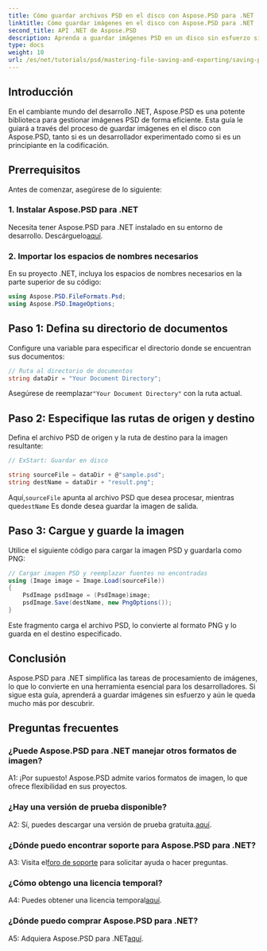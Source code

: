 ```yaml
---
title: Cómo guardar archivos PSD en el disco con Aspose.PSD para .NET
linktitle: Cómo guardar imágenes en el disco con Aspose.PSD para .NET
second_title: API .NET de Aspose.PSD
description: Aprenda a guardar imágenes PSD en un disco sin esfuerzo siguiendo una guía paso a paso, ya sea que esté convirtiendo archivos PSD a varios formatos de imagen o administrando recursos de imagen complejos.
type: docs
weight: 10
url: /es/net/tutorials/psd/mastering-file-saving-and-exporting/saving-psd-files-to-disk/
---
```

## Introducción

En el cambiante mundo del desarrollo .NET, Aspose.PSD es una potente biblioteca para gestionar imágenes PSD de forma eficiente. Esta guía le guiará a través del proceso de guardar imágenes en el disco con Aspose.PSD, tanto si es un desarrollador experimentado como si es un principiante en la codificación. 

## Prerrequisitos

Antes de comenzar, asegúrese de lo siguiente:

### 1. Instalar Aspose.PSD para .NET

 Necesita tener Aspose.PSD para .NET instalado en su entorno de desarrollo. Descárguelo[aquí](https://releases.aspose.com/psd/net/).

### 2. Importar los espacios de nombres necesarios

En su proyecto .NET, incluya los espacios de nombres necesarios en la parte superior de su código:

```csharp
using Aspose.PSD.FileFormats.Psd;
using Aspose.PSD.ImageOptions;
```

## Paso 1: Defina su directorio de documentos

Configure una variable para especificar el directorio donde se encuentran sus documentos:

```csharp
// Ruta al directorio de documentos
string dataDir = "Your Document Directory";
```

 Asegúrese de reemplazar`"Your Document Directory"` con la ruta actual.

## Paso 2: Especifique las rutas de origen y destino

Defina el archivo PSD de origen y la ruta de destino para la imagen resultante:

```csharp
// ExStart: Guardar en disco

string sourceFile = dataDir + @"sample.psd";
string destName = dataDir + "result.png";
```

 Aquí,`sourceFile` apunta al archivo PSD que desea procesar, mientras que`destName` Es donde desea guardar la imagen de salida.

## Paso 3: Cargue y guarde la imagen

Utilice el siguiente código para cargar la imagen PSD y guardarla como PNG:

```csharp
// Cargar imagen PSD y reemplazar fuentes no encontradas
using (Image image = Image.Load(sourceFile))
{
    PsdImage psdImage = (PsdImage)image;
    psdImage.Save(destName, new PngOptions());
}
```

Este fragmento carga el archivo PSD, lo convierte al formato PNG y lo guarda en el destino especificado. 

## Conclusión

Aspose.PSD para .NET simplifica las tareas de procesamiento de imágenes, lo que lo convierte en una herramienta esencial para los desarrolladores. Si sigue esta guía, aprenderá a guardar imágenes sin esfuerzo y aún le queda mucho más por descubrir.

## Preguntas frecuentes

### ¿Puede Aspose.PSD para .NET manejar otros formatos de imagen?

A1: ¡Por supuesto! Aspose.PSD admite varios formatos de imagen, lo que ofrece flexibilidad en sus proyectos.

### ¿Hay una versión de prueba disponible?

A2: Sí, puedes descargar una versión de prueba gratuita.[aquí](https://releases.aspose.com/).

### ¿Dónde puedo encontrar soporte para Aspose.PSD para .NET?

 A3: Visita el[foro de soporte](https://forum.aspose.com/c/psd/34) para solicitar ayuda o hacer preguntas.

### ¿Cómo obtengo una licencia temporal?

 A4: Puedes obtener una licencia temporal[aquí](https://purchase.conholdate.com/temporary-license/).

### ¿Dónde puedo comprar Aspose.PSD para .NET?

 A5: Adquiera Aspose.PSD para .NET[aquí](https://purchase.conholdate.com/buy).